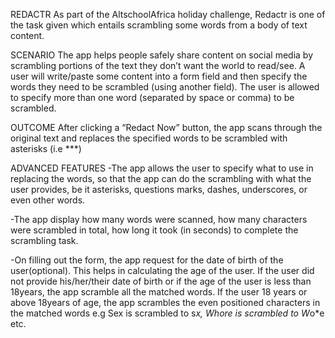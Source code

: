 REDACTR
As part of the AltschoolAfrica holiday challenge, Redactr is one of the task given which entails scrambling some words from a body of text content.


SCENARIO
The app helps people safely share content on social media by scrambling portions of the text they don’t want the world to read/see. A user will write/paste some content into a form field and then specify the words they need to be scrambled (using another field). The user is allowed to specify more than one word (separated by space or comma) to be scrambled.


OUTCOME
After clicking a “Redact Now” button, the app scans through the original text and replaces the specified words to be scrambled with asterisks (i.e ***)


ADVANCED FEATURES
-The app allows the user to specify what to use in replacing the words, so that the app can do the scrambling with what the user provides, be it asterisks, questions marks, dashes, underscores, or even other words.

-The app display how many words were scanned, how many characters were scrambled in total, how long it took (in seconds) to complete the scrambling task.

-On filling out the form, the app request for the date of birth of the user(optional). This helps in calculating the age of the user. If the user did not provide his/her/their date of birth or if the age of the user is less than 18years, the app scramble all the matched words. If the user 18 years or above 18years of age, the app scrambles the even positioned characters in the matched words e.g Sex is scrambled to s*x, Whore is scrambled to W*o*e etc.


